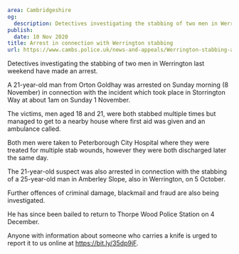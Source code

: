 ```yaml
area: Cambridgeshire
og:
  description: Detectives investigating the stabbing of two men in Werrington last weekend have made an arrest.
publish:
  date: 10 Nov 2020
title: Arrest in connection with Werrington stabbing
url: https://www.cambs.police.uk/news-and-appeals/Werrington-stabbing-arrests
```

Detectives investigating the stabbing of two men in Werrington last weekend have made an arrest.

A 21-year-old man from Orton Goldhay was arrested on Sunday morning (8 November) in connection with the incident which took place in Storrington Way at about 1am on Sunday 1 November.

The victims, men aged 18 and 21, were both stabbed multiple times but managed to get to a nearby house where first aid was given and an ambulance called.

Both men were taken to Peterborough City Hospital where they were treated for multiple stab wounds, however they were both discharged later the same day.

The 21-year-old suspect was also arrested in connection with the stabbing of a 25-year-old man in Amberley Slope, also in Werrington, on 5 October.

Further offences of criminal damage, blackmail and fraud are also being investigated.

He has since been bailed to return to Thorpe Wood Police Station on 4 December.

Anyone with information about someone who carries a knife is urged to report it to us online at https://bit.ly/35dp9jF.
